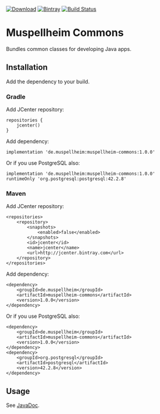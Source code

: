 [![Download](https://api.bintray.com/packages/falkoschumann/maven/muspellheim-commons/images/download.svg)](https://bintray.com/falkoschumann/maven/muspellheim-commons)
[![Bintray](https://img.shields.io/bintray/v/falkoschumann/maven/muspellheim-commons)](https://bintray.com/falkoschumann/maven/muspellheim-commons)
[![Build Status](https://travis-ci.org/falkoschumann/java-muspellheim-commons.png?branch=master)](https://travis-ci.org/falkoschumann/java-muspellheim-commons)

# Muspellheim Commons

Bundles common classes for developing Java apps.

## Installation

Add the dependency to your build.

### Gradle

Add JCenter repository:

    repositories {
        jcenter()
    }

Add dependency:

    implementation 'de.muspellheim:muspellheim-commons:1.0.0'

Or if you use PostgreSQL also:

    implementation 'de.muspellheim:muspellheim-commons:1.0.0'
    runtimeOnly 'org.postgresql:postgresql:42.2.8'

### Maven

Add JCenter repository:

    <repositories>
        <repository>
            <snapshots>
                <enabled>false</enabled>
            </snapshots>
            <id>jcenter</id>
            <name>jcenter</name>
            <url>http://jcenter.bintray.com</url>
        </repository>
    </repositories>

Add dependency:

    <dependency>
        <groupId>de.muspellheim</groupId>
        <artifactId>muspellheim-commons</artifactId>
        <version>1.0.0</version>
    </dependency>

Or if you use PostgreSQL also:

    <dependency>
        <groupId>de.muspellheim</groupId>
        <artifactId>muspellheim-commons</artifactId>
        <version>1.0.0</version>
    </dependency>
    <dependency>
        <groupId>org.postgresql</groupId>
        <artifactId>postgresql</artifactId>
        <version>42.2.8</version>
    </dependency>

## Usage

See [JavaDoc](https://falkoschumann.github.io/java-muspellheim-commons/).
